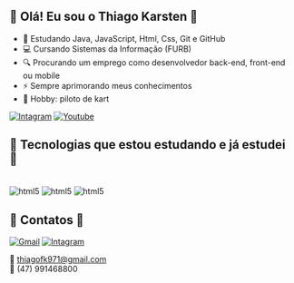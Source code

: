 ## 📌 Olá! Eu sou o Thiago Karsten 📌

- 🌱 Estudando Java, JavaScript, Html, Css, Git e GitHub
- 💻 Cursando Sistemas da Informação (FURB)
- 🔍 Procurando um emprego como desenvolvedor back-end, front-end ou mobile
- ⚡ Sempre aprimorando meus conhecimentos
- 🏁 Hobby: piloto de kart



[![Intagram](https://img.shields.io/badge/Instagram-E4405F?style=for-the-badge&logo=instagram&logoColor=white)](https://www.instagram.com/thiago_karsten/)
[![Youtube](https://img.shields.io/badge/YouTube-FF0000?style=for-the-badge&logo=youtube&logoColor=white)](https://www.youtube.com/channel/UCneDYw23fvR37N7AMdKvACA)


## 📌 Tecnologias que estou estudando e já estudei 📌

<div style="display: inline_block/"><br/>

  <img align="center" alt="html5" src="https://img.shields.io/badge/HTML5-E34F26?style=for-the-badge&logo=html5&logoColor=white" />
  <img align="center" alt="html5" src="https://img.shields.io/badge/CSS3-1572B6?style=for-the-badge&logo=css3&logoColor=white" />
  <img align="center" alt="html5" src="https://img.shields.io/badge/Java-ED8B00?style=for-the-badge&logo=openjdk&logoColor=white" />
  </div>
  
 ## 📌 Contatos 📌
 [![Gmail](https://img.shields.io/badge/Gmail-D14836?style=for-the-badge&logo=gmail&logoColor=white)]()
 [![Intagram](https://img.shields.io/badge/WhatsApp-25D366?style=for-the-badge&logo=whatsapp&logoColor=white)]()
 
📍 thiagofk971@gmail.com  
📍 (47) 991468800 
